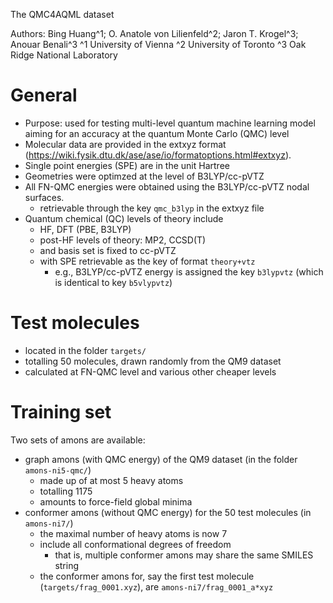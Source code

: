 The QMC4AQML dataset

Authors: Bing Huang^1; O. Anatole von Lilienfeld^2; Jaron T. Krogel^3; Anouar Benali^3
^1 University of Vienna
^2 University of Toronto
^3 Oak Ridge National Laboratory


# General

- Purpose: used for testing multi-level quantum machine learning model aiming for an accuracy at the quantum Monte Carlo (QMC) level
- Molecular data are provided in the extxyz format (https://wiki.fysik.dtu.dk/ase/ase/io/formatoptions.html#extxyz).
- Single point energies (SPE) are in the unit Hartree
- Geometries were optimzed at the level of B3LYP/cc-pVTZ
- All FN-QMC energies were obtained using the B3LYP/cc-pVTZ nodal surfaces.
    - retrievable through the key `qmc_b3lyp` in the extxyz file
- Quantum chemical (QC) levels of theory include
    - HF, DFT (PBE, B3LYP)
    - post-HF levels of theory: MP2, CCSD(T)
    - and basis set is fixed to cc-pVTZ
    - with SPE retrievable as the key of format `theory+vtz`
        - e.g., B3LYP/cc-pVTZ energy is assigned the key `b3lypvtz` (which is identical to key `b5vlypvtz`)


# Test molecules

- located in the folder `targets/`
- totalling 50 molecules, drawn randomly from the QM9 dataset
- calculated at FN-QMC level and various other cheaper levels


# Training set

Two sets of amons are available:

- graph amons (with QMC energy) of the QM9 dataset (in the folder `amons-ni5-qmc/`)
    - made up of at most 5 heavy atoms
    - totalling 1175
    - amounts to force-field global minima
- conformer amons (without QMC energy) for the 50 test molecules (in `amons-ni7/`)
    - the maximal number of heavy atoms is now 7
    - include all conformational degrees of freedom
        - that is, multiple conformer amons may share the same SMILES string
    - the conformer amons for, say the first test molecule (`targets/frag_0001.xyz`), are `amons-ni7/frag_0001_a*xyz`

